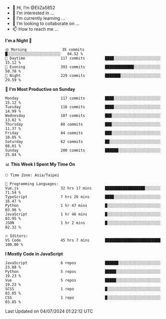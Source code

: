- 👋 Hi, I’m @EliZa5852
- 👀 I’m interested in ...
- 🌱 I’m currently learning ...
- 💞️ I’m looking to collaborate on ...
- 📫 How to reach me ...

<!--START_SECTION:waka-->
**I'm a Night 🦉** 

```text
🌞 Morning                35 commits          █░░░░░░░░░░░░░░░░░░░░░░░░   04.52 % 
🌆 Daytime                117 commits         ████░░░░░░░░░░░░░░░░░░░░░   15.12 % 
🌃 Evening                393 commits         █████████████░░░░░░░░░░░░   50.78 % 
🌙 Night                  229 commits         ███████░░░░░░░░░░░░░░░░░░   29.59 % 
```
📅 **I'm Most Productive on Sunday** 

```text
Monday                   117 commits         ████░░░░░░░░░░░░░░░░░░░░░   15.12 % 
Tuesday                  116 commits         ████░░░░░░░░░░░░░░░░░░░░░   14.99 % 
Wednesday                107 commits         ███░░░░░░░░░░░░░░░░░░░░░░   13.82 % 
Thursday                 88 commits          ███░░░░░░░░░░░░░░░░░░░░░░   11.37 % 
Friday                   84 commits          ███░░░░░░░░░░░░░░░░░░░░░░   10.85 % 
Saturday                 62 commits          ██░░░░░░░░░░░░░░░░░░░░░░░   08.01 % 
Sunday                   200 commits         ██████░░░░░░░░░░░░░░░░░░░   25.84 % 
```


📊 **This Week I Spent My Time On** 

```text
🕑︎ Time Zone: Asia/Taipei

💬 Programming Languages: 
Vue.js                   32 hrs 17 mins      ██████████████████░░░░░░░   71.54 % 
TypeScript               7 hrs 26 mins       ████░░░░░░░░░░░░░░░░░░░░░   16.47 % 
Python                   1 hr 47 mins        █░░░░░░░░░░░░░░░░░░░░░░░░   03.96 % 
JavaScript               1 hr 46 mins        █░░░░░░░░░░░░░░░░░░░░░░░░   03.95 % 
JSON                     1 hr 2 mins         █░░░░░░░░░░░░░░░░░░░░░░░░   02.32 % 

🔥 Editors: 
VS Code                  45 hrs 7 mins       █████████████████████████   100.00 % 
```

**I Mostly Code in JavaScript** 

```text
JavaScript               6 repos             ██████░░░░░░░░░░░░░░░░░░░   23.08 % 
Python                   5 repos             █████░░░░░░░░░░░░░░░░░░░░   19.23 % 
Vue                      5 repos             █████░░░░░░░░░░░░░░░░░░░░   19.23 % 
SCSS                     1 repo              █░░░░░░░░░░░░░░░░░░░░░░░░   03.85 % 
CSS                      1 repo              █░░░░░░░░░░░░░░░░░░░░░░░░   03.85 % 
```




 Last Updated on 04/07/2024 01:22:12 UTC
<!--END_SECTION:waka-->
